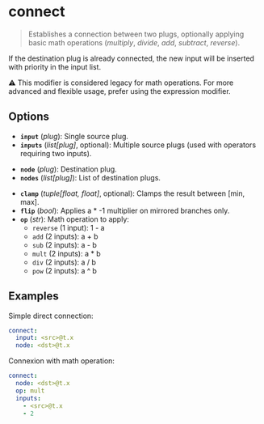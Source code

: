 # connect

> Establishes a connection between two plugs, optionally applying basic math operations (_multiply_, _divide_, _add_, _subtract_, _reverse_).

If the destination plug is already connected, the new input will be inserted with priority in the input list.

⚠️ This modifier is considered legacy for math operations. For more advanced and flexible usage, prefer using the expression modifier.

## Options

- **`input`** (*plug*): Single source plug.
- **`inputs`** (*list[plug]*, optional): Multiple source plugs (used with operators requiring two inputs).
<!-- -->
- **`node`** (*plug*): Destination plug.
- **`nodes`** (*list[plug]*): List of destination plugs.
<!-- -->
- **`clamp`** (*tuple[float, float]*, optional): Clamps the result between [min, max].
- **`flip`** (*bool*): Applies a \* -1 multiplier on mirrored branches only.
- **`op`** (*str*): Math operation to apply:
  - `reverse` (1 input): 1 - a
  - `add` (2 inputs): a + b
  - `sub` (2 inputs): a - b
  - `mult` (2 inputs): a \* b
  - `div` (2 inputs): a / b
  - `pow` (2 inputs): a ^ b

## Examples

Simple direct connection:

```yml
connect:
  input: <src>@t.x
  node: <dst>@t.x
```

Connexion with math operation:

```yml
connect:
  node: <dst>@t.x
  op: mult
  inputs:
    - <src>@t.x
    - 2
```
